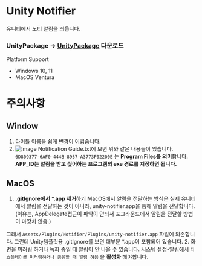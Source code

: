 # Unity Notifier
유니티에서 노티 알림을 띄웁니다.

### UnityPackage -> [UnityPackage](https://github.com/NK-Studio/Unity-Notifier/releases) 다운로드

Platform Support
- Windows 10, 11
- MacOS Ventura

# 주의사항
## Window
1. 타이틀 이름을 쉽게 변경이 어렵습니다.
2. ![image](https://github.com/NK-Studio/Unity-Notifier/assets/53283888/8f98dfaf-c9dd-460e-9eed-a0067b73f96b)
Notification Guide.txt에 보면 위와 같은 내용들이 있습니다.
`6D809377-6AF0-444B-8957-A3773F02200E` 는 **Program Files를 의미**합니다.
**APP_ID는 알림을 받고 싶어하는 프로그램의  exe 경로를 지정하면 됩니다.**
   
## MacOS
1. **.gitIgnore에서 *.app 제거**하기
MacOS에서 알림을 전달하는 방식은 실제 유니티에서 알림을 전달하는 것이 아니라,
unity-notifier.app을 통해 알림을 전달합니다. (이유는, AppDelegate접근이 파악이 안되서
포그라운드에서 알림을 전달할 방법이 마땅치 않음.)

그래서 `Assets/Plugins/Notifier/Plugins/unity-notifier.app` 파일에 의존합니다.
그런데 Unity템플릿용 .gitIgnore를 보면 대부분 *.app이 포함되어 있습니다.
2. 화면을 미러링 하거나 녹화 중일 때 알림이 안 나올 수 있습니다.
시스템 설정-알림에서 `디스플레이를 미러링하거나 공유할 때 알림 허용` 을 **활성화** 해야합니다.
